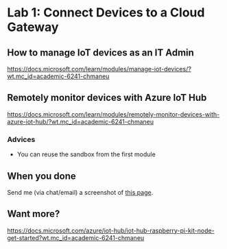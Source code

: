 # Lab 1: Connect Devices to a Cloud Gateway

## How to manage IoT devices as an IT Admin

https://docs.microsoft.com/learn/modules/manage-iot-devices/?wt.mc_id=academic-6241-chmaneu

## Remotely monitor devices with Azure IoT Hub

https://docs.microsoft.com/learn/modules/remotely-monitor-devices-with-azure-iot-hub/?wt.mc_id=academic-6241-chmaneu

### Advices

- You can reuse the sandbox from the first module

## When you done
Send me (via chat/email) a screenshot of [this page](https://docs.microsoft.com/users/me/activity?wt.mc_id=academic-6241-chmaneu).

## Want more?
https://docs.microsoft.com/azure/iot-hub/iot-hub-raspberry-pi-kit-node-get-started?wt.mc_id=academic-6241-chmaneu